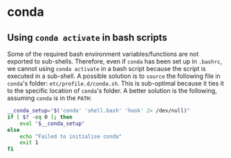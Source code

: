 # conda

## Using `conda activate` in bash scripts
Some of the required bash environment variables/functions are not exported to sub-shells. Therefore, even if `conda` has been set up in `.bashrc`, we cannot using `conda activate` in a bash script because the script is executed in a sub-shell. A possible solution is to `source` the following file in `conda`'s folder: `etc/profile.d/conda.sh`. This is sub-optimal because it ties it to the specific location of `conda`'s folder. A better solution is the following, assuming `conda` is in the `PATH`:
```bash
__conda_setup="$('conda' 'shell.bash' 'hook' 2> /dev/null)"
if [ $? -eq 0 ]; then
    eval "$__conda_setup"
else
    echo "Failed to initialise conda"
    exit 1
fi
```